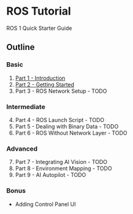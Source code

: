 # ROS Tutorial
ROS 1 Quick Starter Guide

## Outline
### Basic
1. [Part 1 - Introduction](./part_1_introduction/README.md)
2. [Part 2 - Getting Started](./part_2_getting_started/README.md)
3. Part 3 - ROS Network Setup - TODO

### Intermediate
4. Part 4 - ROS Launch Script - TODO
5. Part 5 - Dealing with Binary Data - TODO
6. Part 6 - ROS Without Network Layer - TODO

### Advanced
7. Part 7 - Integrating AI Vision - TODO
8. Part 8 - Environment Mapping - TODO
9. Part 9 - AI Autopilot - TODO

### Bonus
- Adding Control Panel UI
